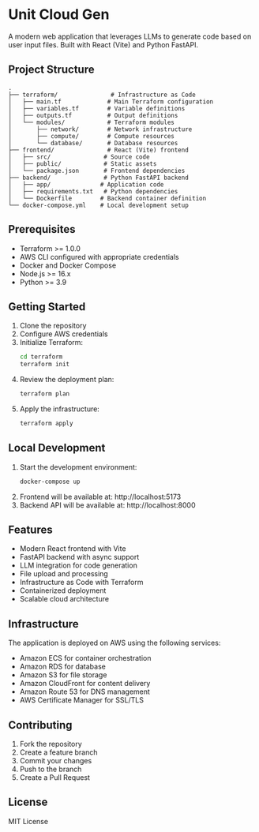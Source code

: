# Unit Cloud Gen

A modern web application that leverages LLMs to generate code based on user input files. Built with React (Vite) and Python FastAPI.

## Project Structure

```
.
├── terraform/               # Infrastructure as Code
│   ├── main.tf             # Main Terraform configuration
│   ├── variables.tf        # Variable definitions
│   ├── outputs.tf          # Output definitions
│   └── modules/            # Terraform modules
│       ├── network/        # Network infrastructure
│       ├── compute/        # Compute resources
│       └── database/       # Database resources
├── frontend/               # React (Vite) frontend
│   ├── src/               # Source code
│   ├── public/            # Static assets
│   └── package.json       # Frontend dependencies
├── backend/               # Python FastAPI backend
│   ├── app/              # Application code
│   ├── requirements.txt   # Python dependencies
│   └── Dockerfile        # Backend container definition
└── docker-compose.yml    # Local development setup
```

## Prerequisites

- Terraform >= 1.0.0
- AWS CLI configured with appropriate credentials
- Docker and Docker Compose
- Node.js >= 16.x
- Python >= 3.9

## Getting Started

1. Clone the repository
2. Configure AWS credentials
3. Initialize Terraform:
   ```bash
   cd terraform
   terraform init
   ```
4. Review the deployment plan:
   ```bash
   terraform plan
   ```
5. Apply the infrastructure:
   ```bash
   terraform apply
   ```

## Local Development

1. Start the development environment:
   ```bash
   docker-compose up
   ```
2. Frontend will be available at: http://localhost:5173
3. Backend API will be available at: http://localhost:8000

## Features

- Modern React frontend with Vite
- FastAPI backend with async support
- LLM integration for code generation
- File upload and processing
- Infrastructure as Code with Terraform
- Containerized deployment
- Scalable cloud architecture

## Infrastructure

The application is deployed on AWS using the following services:

- Amazon ECS for container orchestration
- Amazon RDS for database
- Amazon S3 for file storage
- Amazon CloudFront for content delivery
- Amazon Route 53 for DNS management
- AWS Certificate Manager for SSL/TLS

## Contributing

1. Fork the repository
2. Create a feature branch
3. Commit your changes
4. Push to the branch
5. Create a Pull Request

## License

MIT License
